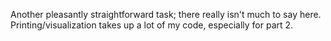 Another pleasantly straightforward task; there really isn't much to say here.
Printing/visualization takes up a lot of my code, especially for part 2.
